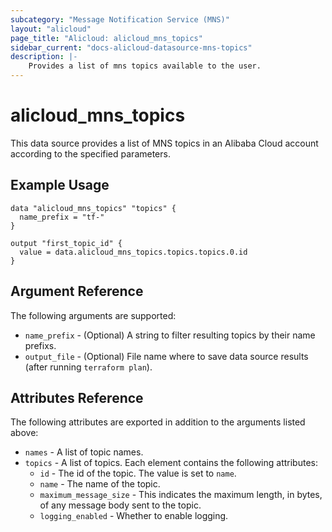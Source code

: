 ```yaml
---
subcategory: "Message Notification Service (MNS)"
layout: "alicloud"
page_title: "Alicloud: alicloud_mns_topics"
sidebar_current: "docs-alicloud-datasource-mns-topics"
description: |-
    Provides a list of mns topics available to the user.
---
```


# alicloud\_mns\_topics

This data source provides a list of MNS topics in an Alibaba Cloud account according to the specified parameters.

## Example Usage

```
data "alicloud_mns_topics" "topics" {
  name_prefix = "tf-"
}

output "first_topic_id" {
  value = data.alicloud_mns_topics.topics.topics.0.id
}
```

## Argument Reference

The following arguments are supported:

* `name_prefix` - (Optional) A string to filter resulting topics by their name prefixs.
* `output_file` - (Optional) File name where to save data source results (after running `terraform plan`).

## Attributes Reference

The following attributes are exported in addition to the arguments listed above:

* `names` - A list of topic names.
* `topics` - A list of topics. Each element contains the following attributes:
   * `id` - The id of the topic. The value is set to `name`.
   * `name` - The name of the topic.
   * `maximum_message_size` - This indicates the maximum length, in bytes, of any message body sent to the topic.
   * `logging_enabled` - Whether to enable logging.
